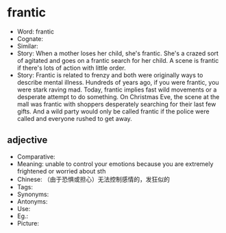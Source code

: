 # frantic

- Word: frantic
- Cognate: 
- Similar: 
- Story: When a mother loses her child, she's frantic. She's a crazed sort of agitated and goes on a frantic search for her child. A scene is frantic if there's lots of action with little order.
- Story: Frantic is related to frenzy and both were originally ways to describe mental illness. Hundreds of years ago, if you were frantic, you were stark raving mad. Today, frantic implies fast wild movements or a desperate attempt to do something. On Christmas Eve, the scene at the mall was frantic with shoppers desperately searching for their last few gifts. And a wild party would only be called frantic if the police were called and everyone rushed to get away.

## adjective

- Comparative: 
- Meaning: unable to control your emotions because you are extremely frightened or worried about sth
- Chinese: （由于恐惧或担心）无法控制感情的，发狂似的
- Tags: 
- Synonyms: 
- Antonyms: 
- Use: 
- Eg.: 
- Picture: 

